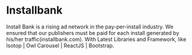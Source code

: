 # Installbank
Install Bank is a rising ad network in the pay-per-install industry. We ensured that our publishers must be paid for each install generated by his/her traffic(installbank.com). With Latest Libraries and Framework, like Isotop | Owl Carousel | ReactJS | Bootstrap.
